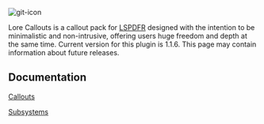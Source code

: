 ![git-icon](https://user-images.githubusercontent.com/88987864/211147151-0f4b2460-1c86-461b-8ddc-26b8147419db.png)

Lore Callouts is a callout pack for [LSPDFR](https://www.lcpdfr.com/lspdfr/index/) designed with the intention to be minimalistic and non-intrusive, offering users huge freedom and depth at the same time. Current version for this plugin is 1.1.6. This page may contain information about future releases.

## Documentation

[Callouts](https://github.com/ZPhDevs/Lore-Callouts/wiki/Callouts/)

[Subsystems](https://github.com/ZPhDevs/Lore-Callouts/wiki/Subsystems/)
